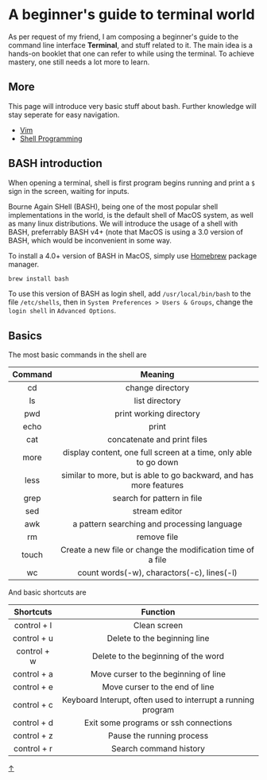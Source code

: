 # A beginner's guide to terminal world

As per request of my friend, I am composing a beginner's guide to the command line interface **Terminal**, and stuff related to it. The main idea is a hands-on booklet that one can refer to while using the terminal. To achieve mastery, one still needs a lot more to learn.

## More

This page will introduce very basic stuff about bash. 
Further knowledge will stay seperate for easy navigation.

* [Vim](vim/vim.md)
* [Shell Programming](shell_programming/shell_programming.md)

## BASH introduction

When opening a terminal, shell is first program begins running and print a `$ ` sign in the screen, waiting for inputs.

Bourne Again SHell (BASH), being one of the most popular shell implementations in the world, is the default shell of MacOS system, as well as many linux distributions. We will introduce the usage of a shell with BASH, preferrably BASH v4+ (note that MacOS is using a 3.0 version of BASH, which would be inconvenient in some way.

To install a 4.0+ version of BASH in MacOS, simply use [Homebrew](https://brew.sh) package manager.
```bash
brew install bash
```
To use this version of BASH as login shell, add `/usr/local/bin/bash` to the file `/etc/shells`, then in `System Preferences > Users & Groups`, change the `login shell` in `Advanced Options`.

## Basics

The most basic commands in the shell are

| Command |                               Meaning                              |
|:-------:|:------------------------------------------------------------------:|
|    cd   |                          change directory                          |
|    ls   |                           list directory                           |
|   pwd   |                       print working directory                      |
|   echo  |                                print                               |
|   cat   |                     concatenate and print files                    |
|   more  |  display content, one full screen at a time, only able to go down  |
|   less  | similar to more, but is able to go backward, and has more features |
|   grep  |                     search for pattern in file                     |
|   sed   |                            stream editor                           |
|   awk   |             a pattern searching and processing language            |
|    rm   |                             remove file                            |
|  touch  |    Create a new file or change the modification time of a file     |
|    wc   |             count words(-w), charactors(-c), lines(-l)             |

And basic shortcuts are

|   Shortcuts  |                           Function                           |
|:------------:|:------------------------------------------------------------:|
|  control + l |                         Clean screen                         |
|  control + u |                 Delete to the beginning line                 |
|  control + w |              Delete to the beginning of the word             |
|  control + a |             Move curser to the beginning of line             |
|  control + e |                Move curser to the end of line                |
|  control + c | Keyboard Interupt, often used to interrupt a running program |
|  control + d |             Exit some programs or ssh connections            |
|  control + z |                   Pause the running process                  |
|  control + r |                    Search command history                    |


[&uparrow;](#a-beginners-guide-to-terminal-world)